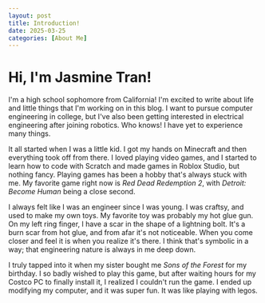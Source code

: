 ```yaml
---
layout: post
title: Introduction!
date: 2025-03-25
categories: [About Me]
---
```


# Hi, I'm Jasmine Tran!

I'm a high school sophomore from California! I'm excited to write about life and little things that I'm working on in this blog. I want to pursue computer engineering in college, but I've also been getting interested in electrical engineering after joining robotics. Who knows! I have yet to experience many things.

It all started when I was a little kid. I got my hands on Minecraft and then everything took off from there. I loved playing video games, and I started to learn how to code with Scratch and made games in Roblox Studio, but nothing fancy. Playing games has been a hobby that's always stuck with me. My favorite game right now is _Red Dead Redemption 2_, with _Detroit: Become Human_ being a close second. 

I always felt like I was an engineer since I was young. I was craftsy, and used to make my own toys. My favorite toy was probably my hot glue gun. On my left ring finger, I have a scar in the shape of a lightning bolt. It's a burn scar from hot glue, and from afar it's not noticeable. When you come closer and feel it is when you realize it's there. I think that's symbolic in a way; that engineering nature is always in me deep down.

I truly tapped into it when my sister bought me _Sons of the Forest_ for my birthday. I so badly wished to play this game, but after waiting hours for my Costco PC to finally install it, I realized I couldn't run the game. I ended up modifying my computer, and it was super fun. It was like playing with legos.

